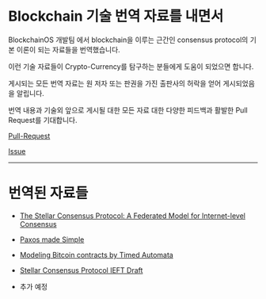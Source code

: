 # Blockchain 기술 번역 자료를 내면서

BlockchainOS 개발팀 에서 blockchain을 이루는 근간인 consensus protocol의 기본 이론이 되는 자료들을 번역했습니다.

이런 기술 자료들이 Crypto-Currency를 탐구하는 분들에게 도움이 되었으면 합니다.

게시되는 모든 번역 자료는 원 저자 또는 판권을 가진 출판사의 허락을 얻어 게시되었음을 알립니다.

번역 내용과 기술외 앞으로 게시될 대한 모든 자료 대한 다양한 피드백과 활발한 Pull Request를 기대합니다.

[Pull-Request](https://github.com/bosnet/papers/pulls)

[Issue](https://github.com/bosnet/papers/issues)
_____

# 번역된 자료들

* [The Stellar Consensus Protocol: A Federated Model for Internet-level Consensus](The-Stellar-Consensus-Protocol/README.md)
* [Paxos made Simple]()

* [Modeling Bitcoin contracts by Timed Automata]()

* [Stellar Consensus Protocol IEFT Draft]()

* 추가 예정

